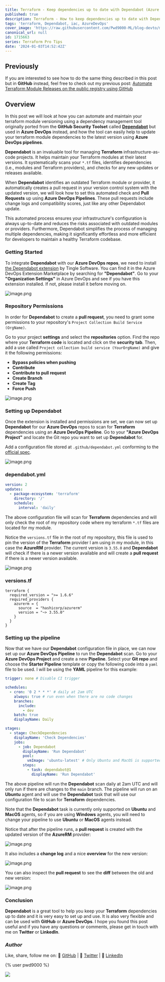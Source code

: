 ```yaml
---
title: Terraform - Keep dependencies up to date with Dependabot (Azure DevOps version)
published: true
description: Terraform - How to keep dependencies up to date with Dependabot and Azure DevOps
tags: 'terraform, Dependabot, iac, AzureDevOps'
cover_image: 'https://raw.githubusercontent.com/Pwd9000-ML/blog-devto/main/posts/2024/DevOps-Terraform-Dependabot-Ado/assets/main-tf-tips.png'
canonical_url: null
id: 1715663
series: Terraform Pro Tips
date: '2024-01-03T14:52:42Z'
---
```


## Previously

If you are interested to see how to do the same thing described in this post but in **GitHub** instead, feel free to check out my previous post: [Automate Terraform Module Releases on the public registry using GitHub](https://dev.to/pwd9000/automate-terraform-module-releases-on-the-public-registry-using-github-4775)

## Overview

In this post we will look at how you can automate and maintain your terraform module versioning using a dependency management tool originally ported from the **GitHub Security Toolset** called **[Dependabot](https://marketplace.visualstudio.com/items?itemName=tingle-software.dependabot)** but used in **Azure DevOps** instead, and how the tool can easily help to update your terraform module dependencies to the latest version using **Azure DevOps pipelines**.

**Dependabot** is an invaluable tool for managing **Terraform** infrastructure-as-code projects. It helps maintain your Terraform modules at their latest versions. It systematically scans your `*.tf` files, identifies dependencies (i.e., modules and Terraform providers), and checks for any new updates or releases available.

When **Dependabot** identifies an outdated Terraform module or provider, it automatically creates a pull request in your version control system with the updated version, we will look how to set this automated check and **Pull Requests** up using **Azure DevOps Pipelines**. These pull requests include change logs and compatibility scores, just like any other Dependabot update.

This automated process ensures your infrastructure's configuration is always up-to-date and reduces the risks associated with outdated modules or providers. Furthermore, Dependabot simplifies the process of managing multiple dependencies, making it significantly effortless and more efficient for developers to maintain a healthy Terraform codebase.

### Getting Started

To integrate **Dependabot** with our **Azure DevOps repos**, we need to install [the Dependabot extension](https://marketplace.visualstudio.com/items?itemName=tingle-software.dependabot) by Tingle Software. You can find it in the Azure DevOps Extension Marketplace by searching for **"Dependabot"**. Go to your **"Organization Settings"** in Azure DevOps and see if you have this extension installed. If not, please install it before moving on.

![image.png](https://raw.githubusercontent.com/Pwd9000-ML/blog-devto/main/posts/2024/DevOps-Terraform-Dependabot-Ado/assets/market.png)

### Repository Permissions

In order for **Dependabot** to create a **pull request**, you need to grant some permissions to your repository's `Project Collection Build Service (OrgName)`.

Go to your project **settings** and select the **repositories** option. Find the repo where your **Terraform code** is located and click on the **security tab**. Then, add a use called `Project collection build service (YourOrgName)` and give it the following permissions:

- **Bypass policies when pushing**
- **Contribute**
- **Contribute to pull request**
- **Create Branch**
- **Create Tag**
- **Force Push**

![image.png](https://raw.githubusercontent.com/Pwd9000-ML/blog-devto/main/posts/2024/DevOps-Terraform-Dependabot-Ado/assets/permission.png)

### Setting up Dependabot

Once the extension is installed and permissions are set, we can now set up **Dependabot** for our **Azure DevOps** repos to scan for **Terraform** dependencies using an **Azure DevOps Pipeline**. Go to your **"Azure DevOps Project"** and locate the Git repo you want to set up **Dependabot** for.

Add a configuration file stored at `.github/dependabot.yml` conforming to the [official spec](https://docs.github.com/en/code-security/dependabot/dependabot-version-updates/configuration-options-for-the-dependabot.yml-file).

![image.png](https://raw.githubusercontent.com/Pwd9000-ML/blog-devto/main/posts/2024/DevOps-Terraform-Dependabot-Ado/assets/dep.png)

### dependabot.yml

```yaml
version: 2
updates:
  - package-ecosystem: 'terraform'
    directory: '/'
    schedule:
      interval: 'daily'
```

The above configuration file will scan for **Terraform** dependencies and will only check the root of my repository code where my terraform `*.tf` files are located for my module.

Notice the `versions.tf` file in the root of my repository, this file is used to pin the version of the **Terraform** provider I am using in my module, in this case the **AzureRM** provider. The current version is `3.55.0` and **Dependabot** will check if there is a newer version available and will create a **pull request** if there is a newer version available.

![image.png](https://raw.githubusercontent.com/Pwd9000-ML/blog-devto/main/posts/2024/DevOps-Terraform-Dependabot-Ado/assets/version.png)

### versions.tf

```hcl
terraform {
  required_version = ">= 1.6.6"
  required_providers {
    azurerm = {
      source  = "hashicorp/azurerm"
      version = "~> 3.55.0"
    }
  }
}
```

### Setting up the pipeline

Now that we have our **Dependabot** configuration file in place, we can now set up our **Azure DevOps Pipeline** to run the **Dependabot** scan. Go to your **Azure DevOps Project** and create a new **Pipeline**. Select your **Git repo** and choose the **Starter Pipeline** template or copy the following code into a `yaml` file to be used. I will be using the **YAML** pipeline for this example:

```yaml
trigger: none # Disable CI trigger

schedules:
  - cron: '0 2 * * *' # daily at 2am UTC
    always: true # run even when there are no code changes
    branches:
      include:
        - dev
    batch: true
    displayName: Daily

stages:
  - stage: CheckDependencies
    displayName: 'Check Dependencies'
    jobs:
      - job: Dependabot
        displayName: 'Run Dependabot'
        pool:
          vmImage: 'ubuntu-latest' # Only Ubuntu and MacOS is supported at this time
        steps:
          - task: dependabot@1
            displayName: 'Run Dependabot'
```

The above pipeline will run the **Dependabot** scan daily at 2am UTC and will only run if there are changes to the `main` branch. The pipeline will run on an **Ubuntu** agent and will use the **Dependabot** task that will use our configuration file to scan for **Terraform** dependencies.

Note that the **Dependabot** task is currently only supported on **Ubuntu** and **MacOS** agents, so if you are using **Windows** agents, you will need to change your pipeline to use **Ubuntu** or **MacOS** agents instead.

Notice that after the pipeline runs, a **pull request** is created with the updated version of the **AzureRM** provider:

![image.png](https://raw.githubusercontent.com/Pwd9000-ML/blog-devto/main/posts/2024/DevOps-Terraform-Dependabot-Ado/assets/pr.png)

It also includes a **change log** and a nice **overview** for the new version:

![image.png](https://raw.githubusercontent.com/Pwd9000-ML/blog-devto/main/posts/2024/DevOps-Terraform-Dependabot-Ado/assets/overview.png)

You can also inspect the **pull request** to see the **diff** between the old and new version:

![image.png](https://raw.githubusercontent.com/Pwd9000-ML/blog-devto/main/posts/2024/DevOps-Terraform-Dependabot-Ado/assets/diff2.png)

### Conclusion

**Dependabot** is a great tool to help you keep your **Terraform** dependencies up to date and it is very easy to set up and use. It is also very flexible and can be used with **GitHub** or **Azure DevOps**. I hope you found this post useful and if you have any questions or comments, please get in touch with me on **Twitter** or **LinkedIn**.

### _Author_

Like, share, follow me on: :octopus: [GitHub](https://github.com/Pwd9000-ML) | :penguin: [Twitter](https://twitter.com/pwd9000) | :space_invader: [LinkedIn](https://www.linkedin.com/in/marcel-l-61b0a96b/)

{% user pwd9000 %}

<a href="https://www.buymeacoffee.com/pwd9000"><img src="https://img.buymeacoffee.com/button-api/?text=Buy me a coffee&emoji=&slug=pwd9000&button_colour=FFDD00&font_colour=000000&font_family=Cookie&outline_colour=000000&coffee_colour=ffffff"></a>
